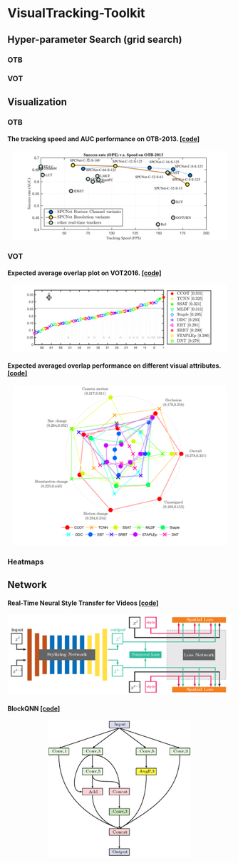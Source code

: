 # VisualTracking-Toolkit


## Hyper-parameter Search (grid search)


### OTB


### VOT




## Visualization

### OTB

#### The tracking speed and AUC performance on OTB-2013. [[code]](code/speed_vs_auc_otb2013.m)
<p align="center">
    <a>
        <img src="img/speed_vs_auc_otb2013.png" width="480">
    </a>
</p>


### VOT

#### Expected average overlap plot on VOT2016. [[code]](code/eao_rank_vot2016.m)
<p align="center">
    <a>
        <img src="img/eao_rank_vot2016.png" width="480">
    </a>
</p>


#### Expected averaged overlap performance on different visual attributes. [[code]](code/attr_eao_vot2016.m)


<p align="center">
    <a>
        <img src="img/attr_eao_vot2016.png" width="480">
    </a>
</p>


### Heatmaps



## Network

#### Real-Time Neural Style Transfer for Videos [[code]](code/StyleTransfer/StyleTransfer.tex)

<p align="center">
    <a>
        <img src="code/StyleTransfer/StyleTransfer.png" width="640">
    </a>
</p>

#### BlockQNN [[code]](code/BlockQNN/BlockQNN.tex)


<p align="center">
    <a>
        <img src="code/BlockQNN/BlockQNN.png" width="320">
    </a>
</p>



